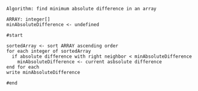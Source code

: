     Algorithm: find minimum absolute difference in an array

    ARRAY: integer[]
    minAbsoluteDifference <- undefined

    #start

    sortedArray <- sort ARRAY ascending order
    for each integer of sortedArray
      if absolute difference with right neighbor < minAbsoluteDifference
        minAbsoluteDifference <- current asbsolute difference
    end for each
    write minAbsoluteDifference

    #end
